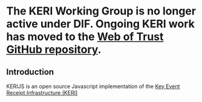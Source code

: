 # The KERI Working Group is no longer active under DIF. Ongoing KERI work has moved to the [Web of Trust GitHub repository](https://github.com/WebOfTrust/keri).



## Introduction

KERIJS is an open source Javascript implementation of the [Key Event Receipt Infrastructure (KERI) ](https://github.com/decentralized-identity/keri)
